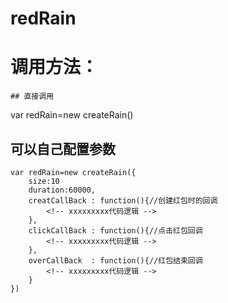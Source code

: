 # redRain
# 调用方法：
    ## 直接调用
  var redRain=new createRain()  
  ## 可以自己配置参数  
    var redRain=new createRain({  
        size:10  
        duration:60000,  
        creatCallBack : function(){//创建红包时的回调   
            <!-- xxxxxxxxx代码逻辑 -->   
        },  
        clickCallBack : function(){//点击红包回调   
            <!-- xxxxxxxxx代码逻辑 -->  
        },  
        overCallBack  : function(){//红包结束回调   
            <!-- xxxxxxxxx代码逻辑 -->  
        }  
    })  
